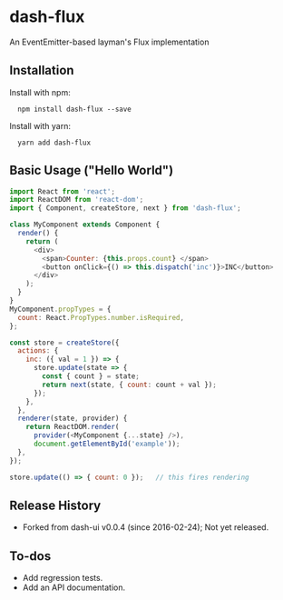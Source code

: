 # dash-flux

An EventEmitter-based layman's Flux implementation

## Installation

Install with npm:

```shell
  npm install dash-flux --save
```

Install with yarn:

```shell
  yarn add dash-flux
```

## Basic Usage ("Hello World")

```javascript
import React from 'react';
import ReactDOM from 'react-dom';
import { Component, createStore, next } from 'dash-flux';

class MyComponent extends Component {
  render() {
    return (
      <div>
        <span>Counter: {this.props.count} </span>
        <button onClick={() => this.dispatch('inc')}>INC</button>
      </div>
    );
  }
}
MyComponent.propTypes = {
  count: React.PropTypes.number.isRequired,
};

const store = createStore({
  actions: {
    inc: ({ val = 1 }) => {
      store.update(state => {
        const { count } = state;
        return next(state, { count: count + val });
      });
    },
  },
  renderer(state, provider) {
    return ReactDOM.render(
      provider(<MyComponent {...state} />),
      document.getElementById('example'));
  },
});

store.update(() => { count: 0 });	// this fires rendering
```

## Release History

* Forked from dash-ui v0.0.4 (since 2016-02-24); Not yet released.

## To-dos

- Add regression tests.
- Add an API documentation.
